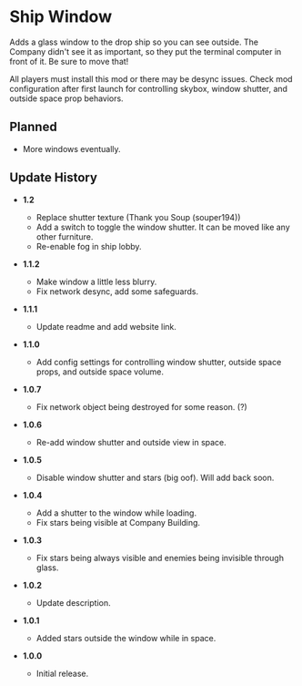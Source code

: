 # Ship Window

Adds a glass window to the drop ship so you can see outside. The Company didn't see it as important, so they put the terminal computer in front of it. Be sure to move that!

All players must install this mod or there may be desync issues.
Check mod configuration after first launch for controlling skybox, window shutter, and outside space prop behaviors.

## Planned

- More windows eventually.

## Update History

- **1.2**
    - Replace shutter texture (Thank you Soup (souper194))
    - Add a switch to toggle the window shutter. It can be moved like any other furniture.
    - Re-enable fog in ship lobby.

- **1.1.2**
    - Make window a little less blurry.
    - Fix network desync, add some safeguards.

- **1.1.1**
    - Update readme and add website link.

- **1.1.0**
    - Add config settings for controlling window shutter, outside space props, and outside space volume.

- **1.0.7**
    - Fix network object being destroyed for some reason. (?)

- **1.0.6**
    - Re-add window shutter and outside view in space.

- **1.0.5**
    - Disable window shutter and stars (big oof). Will add back soon.

- **1.0.4**
    - Add a shutter to the window while loading.
    - Fix stars being visible at Company Building.

- **1.0.3**
    - Fix stars being always visible and enemies being invisible through glass.

- **1.0.2**
    - Update description.

- **1.0.1**
    - Added stars outside the window while in space.

- **1.0.0**
    - Initial release.